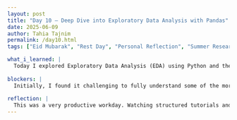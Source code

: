 ```yaml
---
layout: post
title: "Day 10 – Deep Dive into Exploratory Data Analysis with Pandas"
date: 2025-06-09
author: Tahia Tajnim
permalink: /day10.html
tags: ["Eid Mubarak", "Rest Day", "Personal Reflection", "Summer Research Journey"]  

what_i_learned: |
  Today I explored Exploratory Data Analysis (EDA) using Python and the pandas library. I watched four in-depth tutorial videos including content from Data Professor and live coding sessions involving flight delay datasets. I learned how to import data, inspect data frames, clean missing values, generate statistical summaries, and create visualizations using basic pandas functions. I also practiced with real-world datasets and gained confidence in using .head(), .info(), .describe(), .groupby(), and visualization methods.  
  
blockers: |  
  Initially, I found it challenging to fully understand some of the more complex dataset manipulations like multi-level grouping and chaining multiple pandas methods. However, pausing the videos and practicing each step in Colab helped me overcome those difficulties.
  
reflection: |
  This was a very productive workday. Watching structured tutorials and seeing real-life applications of pandas made me realize the power of Python in handling and understanding data. Practicing along with the instructors helped reinforce my skills. It also connected well to our flight delay prediction project, giving me practical tools I can apply soon. I feel more equipped to work with datasets and excited to dive deeper into modeling next.
---
```


